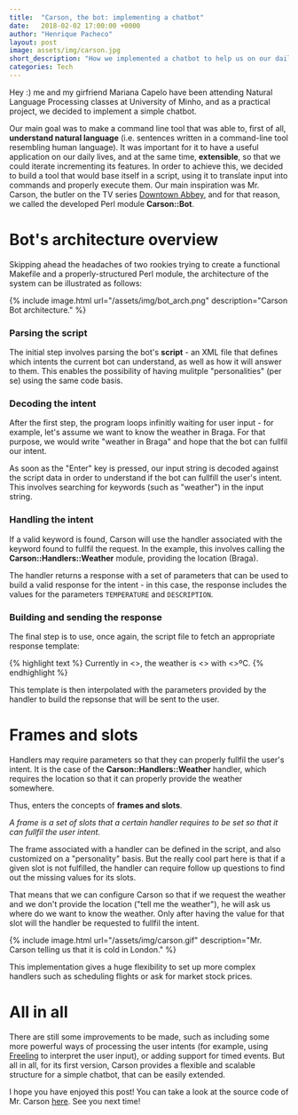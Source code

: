 ```yaml
---
title:  "Carson, the bot: implementing a chatbot"
date:   2018-02-02 17:00:00 +0000
author: "Henrique Pacheco"
layout: post
image: assets/img/carson.jpg
short_description: "How we implemented a chatbot to help us on our daily tasks."
categories: Tech
---
```



Hey :) me and my girfriend Mariana Capelo have been attending Natural Language Processing classes at University of Minho, and as a practical project, we decided to implement a simple chatbot.

Our main goal was to make a command line tool that was able to, first of all, **understand natural language** (i.e. sentences written in a command-line tool resembling human language). It was important for it to have a useful application on our daily lives, and at the same time, **extensible**, so that we could iterate incrementing its features. In order to achieve this, we decided to build a tool that would base itself in a script, using it to translate input into commands and properly execute them. Our main inspiration was Mr. Carson, the butler on the TV series [Downtown Abbey][downtown-link], and for that reason, we called the developed Perl module **Carson::Bot**.


# Bot's architecture overview

Skipping ahead the headaches of two rookies trying to create a functional Makefile and a properly-structured Perl module, the architecture of the system can be illustrated as follows:

{% include image.html url="/assets/img/bot_arch.png" description="Carson Bot architecture." %}


### Parsing the script

The initial step involves parsing the bot's **script** - an XML file that defines which intents the current bot can understand, as well as how it will answer to them. This enables the possibility of having mulitple "personalities" (per se) using the same code basis.


### Decoding the intent

After the first step, the program loops infinitly waiting for user input - for example, let's assume we want to know the weather in Braga. For that purpose, we would write "weather in Braga" and hope that the bot can fullfil our intent.

As soon as the "Enter" key is pressed, our input string is decoded against the script data in order to understand if the bot can fullfill the user's intent. This involves searching for keywords (such as "weather") in the input string.


### Handling the intent

If a valid keyword is found, Carson will use the handler associated with the keyword found to fullfil the request. In the example, this involves calling the **Carson::Handlers::Weather** module, providing the location (Braga).

The handler returns a response with a set of parameters that can be used to build a valid response for the intent - in this case, the response includes the values for the parameters `TEMPERATURE` and `DESCRIPTION`.


### Building and sending the response

The final step is to use, once again, the script file to fetch an appropriate response template:

{% highlight text %}
Currently in <<LOCATION>>, the weather is <<DESCRIPTION>> with <<TEMPERATURE>>ºC.
{% endhighlight %}

This template is then interpolated with the parameters provided by the handler to build the repsonse that will be sent to the user.


# Frames and slots

Handlers may require parameters so that they can properly fullfil the user's intent. It is the case of the **Carson::Handlers::Weather** handler, which requires the location so that it can properly provide the weather somewhere.

Thus, enters the concepts of **frames and slots**.

*A frame is a set of slots that a certain handler requires to be set so that it can fullfil the user intent.*

The frame associated with a handler can be defined in the script, and also customized on a "personality" basis. But the really cool part here is that if a given slot is not fulfilled, the handler can require follow up questions to find out the missing values for its slots.

That means that we can configure Carson so that if we request the weather and we don't provide the location ("tell me the weather"), he will ask us where do we want to know the weather. Only after having the value for that slot will the handler be requested to fullfil the intent.

{% include image.html url="/assets/img/carson.gif" description="Mr. Carson telling us that it is cold in London." %}

This implementation gives a huge flexibility to set up more complex handlers such as scheduling flights or ask for market stock prices.


# All in all

There are still some improvements to be made, such as including some more powerful ways of processing the user intents (for example, using [Freeling][freeling-link] to interpret the user input), or adding support for timed events. But all in all, for its first version, Carson provides a flexible and scalable structure for a simple chatbot, that can be easily extended.

I hope you have enjoyed this post! You can take a look at the source code of Mr. Carson [here][bitbucket-link]. See you next time!

[freeling-link]: http://nlp.lsi.upc.edu/freeling/node/1
[bitbucket-link]: https://bitbucket.org/marianacapelo/spln/src/3a48aceb6c14fb4559a4f78b7b3b5db904218cae/pl2/?at=master
[downtown-link]: http://www.imdb.com/title/tt1606375/